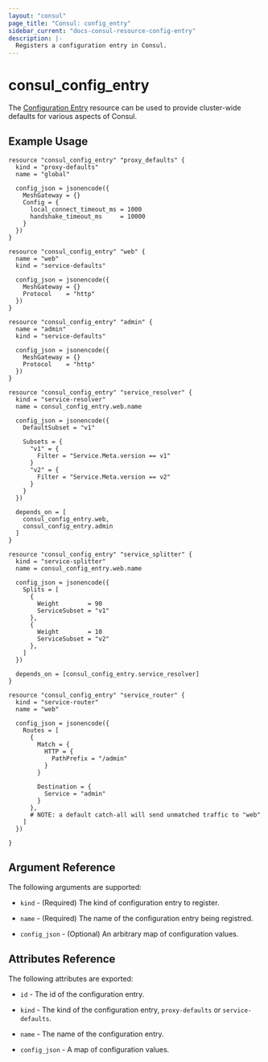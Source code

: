 ```yaml
---
layout: "consul"
page_title: "Consul: config_entry"
sidebar_current: "docs-consul-resource-config-entry"
description: |-
  Registers a configuration entry in Consul.
---
```


# consul_config_entry

The [Configuration Entry](https://www.consul.io/docs/agent/config_entries.html)
resource can be used to provide cluster-wide defaults for various aspects of
Consul.

## Example Usage

```hcl
resource "consul_config_entry" "proxy_defaults" {
  kind = "proxy-defaults"
  name = "global"

  config_json = jsonencode({
    MeshGateway = {}
    Config = {
      local_connect_timeout_ms = 1000
      handshake_timeout_ms     = 10000
    }
  })
}

resource "consul_config_entry" "web" {
  name = "web"
  kind = "service-defaults"

  config_json = jsonencode({
    MeshGateway = {}
    Protocol    = "http"
  })
}

resource "consul_config_entry" "admin" {
  name = "admin"
  kind = "service-defaults"

  config_json = jsonencode({
    MeshGateway = {}
    Protocol    = "http"
  })
}

resource "consul_config_entry" "service_resolver" {
  kind = "service-resolver"
  name = consul_config_entry.web.name

  config_json = jsonencode({
    DefaultSubset = "v1"

    Subsets = {
      "v1" = {
        Filter = "Service.Meta.version == v1"
      }
      "v2" = {
        Filter = "Service.Meta.version == v2"
      }
    }
  })

  depends_on = [
    consul_config_entry.web,
    consul_config_entry.admin
  ]
}

resource "consul_config_entry" "service_splitter" {
  kind = "service-splitter"
  name = consul_config_entry.web.name

  config_json = jsonencode({
    Splits = [
      {
        Weight        = 90
        ServiceSubset = "v1"
      },
      {
        Weight        = 10
        ServiceSubset = "v2"
      },
    ]
  })

  depends_on = [consul_config_entry.service_resolver]
}

resource "consul_config_entry" "service_router" {
  kind = "service-router"
  name = "web"

  config_json = jsonencode({
    Routes = [
      {
        Match = {
          HTTP = {
            PathPrefix = "/admin"
          }
        }

        Destination = {
          Service = "admin"
        }
      },
      # NOTE: a default catch-all will send unmatched traffic to "web"
    ]
  })

}
```

## Argument Reference

The following arguments are supported:

* `kind` - (Required) The kind of configuration entry to register.

* `name` - (Required) The name of the configuration entry being registred.

* `config_json` - (Optional) An arbitrary map of configuration values.

## Attributes Reference

The following attributes are exported:

* `id` - The id of the configuration entry.

* `kind` - The kind of the configuration entry, `proxy-defaults` or
`service-defaults`.

* `name` - The name of the configuration entry.

* `config_json` - A map of configuration values.
